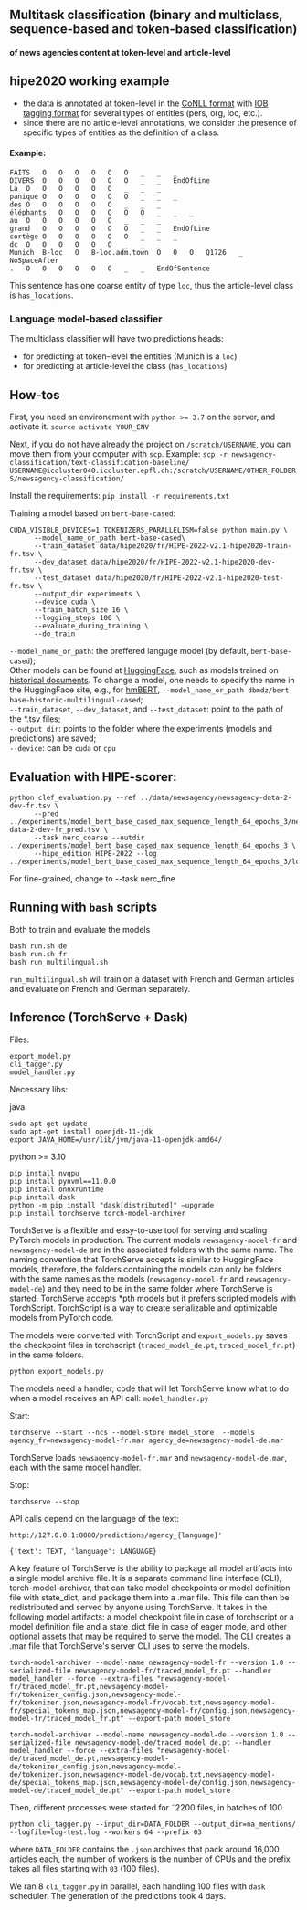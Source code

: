 ## Multitask classification (binary and multiclass, sequence-based and token-based classification)
#### of news agencies content at token-level and article-level

## hipe2020 working example
- the data is annotated at token-level in the [CoNLL format](https://universaldependencies.org/format.html) with [IOB tagging format](https://www.geeksforgeeks.org/nlp-iob-tags/) for several types of entities (pers, org, loc, etc.).
- since there are no article-level annotations, we consider the presence of specific types of entities as the definition of a class.

#### Example:

```csv
FAITS	O	O	O	O	O	O	_	_	_
DIVERS	O	O	O	O	O	O	_	_	EndOfLine
La	O	O	O	O	O	O	_	_	_
panique	O	O	O	O	O	O	_	_	_
des	O	O	O	O	O	O	_	_	_
éléphants	O	O	O	O	O	O	_	_	_
au	O	O	O	O	O	O	_	_	_
grand	O	O	O	O	O	O	_	_	EndOfLine
cortège	O	O	O	O	O	O	_	_	_
dc	O	O	O	O	O	O	_	_	_
Munich	B-loc	O	B-loc.adm.town	O	O	O	Q1726	_	NoSpaceAfter
.	O	O	O	O	O	O	_	_	EndOfSentence
```
This sentence has one coarse entity of type `loc`, thus the article-level class is `has_locations`.

### Language model-based classifier

The multiclass classifier will have two predictions heads:
- for predicting at token-level the entities (Munich is a `loc`)
- for predicting at article-level the class (`has_locations`)

## How-tos

First, you need an environement with `python >= 3.7` on the server, and activate it.
`source activate YOUR_ENV`

Next, if you do not have already the project on `/scratch/USERNAME`, you can move them from your computer with `scp`. Example:
`scp -r newsagency-classification/text-classification-baseline/ USERNAME@iccluster040.iccluster.epfl.ch:/scratch/USERNAME/OTHER_FOLDERS/newsagency-classification/`

Install the requirements:
`pip install -r requirements.txt`

Training a model based on `bert-base-cased`:
```
CUDA_VISIBLE_DEVICES=1 TOKENIZERS_PARALLELISM=false python main.py \
      --model_name_or_path bert-base-cased\
      --train_dataset data/hipe2020/fr/HIPE-2022-v2.1-hipe2020-train-fr.tsv \
      --dev_dataset data/hipe2020/fr/HIPE-2022-v2.1-hipe2020-dev-fr.tsv \
      --test_dataset data/hipe2020/fr/HIPE-2022-v2.1-hipe2020-test-fr.tsv \
      --output_dir experiments \
      --device cuda \
      --train_batch_size 16 \
      --logging_steps 100 \
      --evaluate_during_training \
      --do_train
```

`--model_name_or_path`: the preffered languge model (by default, `bert-base-cased`);\
Other models can be found at [HuggingFace](https://huggingface.co/), such as models trained on [historical documents](https://huggingface.co/dbmdz/). To change a model, one needs to specify the name in the HuggingFace site, e.g., for [hmBERT](https://huggingface.co/dbmdz/bert-base-historic-multilingual-cased), `--model_name_or_path dbmdz/bert-base-historic-multilingual-cased`;\
`--train_dataset`, `--dev_dataset`, and `--test_dataset`: point to the path of the *.tsv files;\
`--output_dir`: points to the folder where the experiments (models and predictions) are saved;\
`--device`: can be `cuda` or `cpu`

## Evaluation with HIPE-scorer:
```
python clef_evaluation.py --ref ../data/newsagency/newsagency-data-2-dev-fr.tsv \
      --pred ../experiments/model_bert_base_cased_max_sequence_length_64_epochs_3/newsagency-data-2-dev-fr_pred.tsv \
      --task nerc_coarse --outdir ../experiments/model_bert_base_cased_max_sequence_length_64_epochs_3 \
      --hipe_edition HIPE-2022 --log ../experiments/model_bert_base_cased_max_sequence_length_64_epochs_3/logs_scorer.txt
```
For fine-grained, change to --task nerc_fine

## Running with `bash` scripts 
Both to train and evaluate the models

```
bash run.sh de
bash run.sh fr
bash run_multilingual.sh
```

`run_multilingual.sh` will train on a dataset with French and German articles and evaluate on French and German separately.

## Inference (TorchServe + Dask)

Files:
```
export_model.py
cli_tagger.py
model_handler.py
```

Necessary libs:

java
```
sudo apt-get update
sudo apt-get install openjdk-11-jdk
export JAVA_HOME=/usr/lib/jvm/java-11-openjdk-amd64/
```

python >= 3.10
```
pip install nvgpu
pip install pynvml==11.0.0
pip install onnxruntime
pip install dask
python -m pip install "dask[distributed]" —upgrade
pip install torchserve torch-model-archiver
```

TorchServe is a flexible and easy-to-use tool for serving and scaling PyTorch models in production. The current models `newsagency-model-fr` and `newsagency-model-de` are in the associated folders with the same name. The naming convention that TorchServe accepts is similar to HuggingFace models, therefore, the folders containing the models can only be folders with the same names as the models (`newsagency-model-fr` and `newsagency-model-de`) and they need to be in the same folder where TorchServe is started. TorchServe accepts *pth models but it prefers scripted models with TorchScript. TorchScript is a way to create serializable and optimizable models from PyTorch code.

The models were converted with TorchScript and `export_models.py` saves the checkpoint files in torchscript (`traced_model_de.pt`, `traced_model_fr.pt`) in the same folders.
```
python export_models.py
```

The models need a handler, code that will let TorchServe know what to do when a model receives an API call: `model_handler.py`

Start:
```
torchserve --start --ncs --model-store model_store  --models agency_fr=newsagency-model-fr.mar agency_de=newsagency-model-de.mar 
```
TorchServe loads `newsagency-model-fr.mar` and `newsagency-model-de.mar`, each with the same model handler.

Stop:
```
torchserve --stop
```

API calls depend on the language of the text:
```
http://127.0.0.1:8080/predictions/agency_{language}'

{'text': TEXT, 'language': LANGUAGE}
```

A key feature of TorchServe is the ability to package all model artifacts into a single model archive file. It is a separate command line interface (CLI), torch-model-archiver, that can take model checkpoints or model definition file with state_dict, and package them into a .mar file. This file can then be redistributed and served by anyone using TorchServe. It takes in the following model artifacts: a model checkpoint file in case of torchscript or a model definition file and a state_dict file in case of eager mode, and other optional assets that may be required to serve the model. The CLI creates a .mar file that TorchServe's server CLI uses to serve the models.

```
torch-model-archiver --model-name newsagency-model-fr --version 1.0 --serialized-file newsagency-model-fr/traced_model_fr.pt --handler model_handler --force --extra-files "newsagency-model-fr/traced_model_fr.pt,newsagency-model-fr/tokenizer_config.json,newsagency-model-fr/tokenizer.json,newsagency-model-fr/vocab.txt,newsagency-model-fr/special_tokens_map.json,newsagency-model-fr/config.json,newsagency-model-fr/traced_model_fr.pt" --export-path model_store

torch-model-archiver --model-name newsagency-model-de --version 1.0 --serialized-file newsagency-model-de/traced_model_de.pt --handler model_handler --force --extra-files "newsagency-model-de/traced_model_de.pt,newsagency-model-de/tokenizer_config.json,newsagency-model-de/tokenizer.json,newsagency-model-de/vocab.txt,newsagency-model-de/special_tokens_map.json,newsagency-model-de/config.json,newsagency-model-de/traced_model_de.pt" --export-path model_store
```
Then, different processes were started for ˜2200 files, in batches of 100.

```
python cli_tagger.py --input_dir=DATA_FOLDER --output_dir=na_mentions/ --logfile=log-test.log --workers 64 --prefix 03
```
where `DATA_FOLDER` contains the `.json` archives that pack around 16,000 articles each, the number of workers is the number of CPUs and the prefix takes all files starting with `03` (100 files).

We ran 8 `cli_tagger.py` in parallel, each handling 100 files with `dask` scheduler. The generation of the predictions took 4 days.
